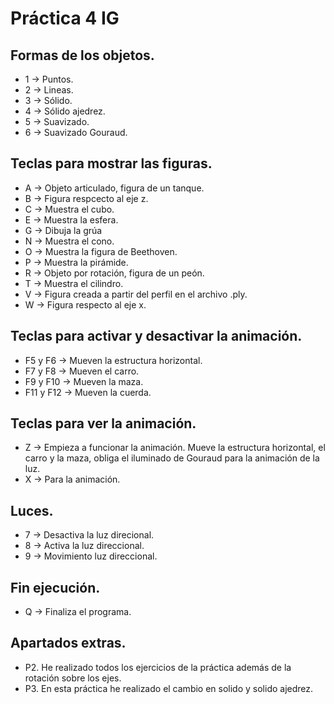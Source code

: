 # Práctica 4 IG


## Formas de los objetos.

- 1 -> Puntos.
- 2 -> Lineas.
- 3 -> Sólido.
- 4 -> Sólido ajedrez.
- 5 -> Suavizado.
- 6 -> Suavizado Gouraud.
## Teclas para mostrar las figuras.
    
- A -> Objeto articulado, figura de un tanque.
- B -> Figura respcecto al eje z.
- C -> Muestra el cubo.
- E -> Muestra la esfera.
- G -> Dibuja la grúa
- N -> Muestra el cono.
- O -> Muestra la figura de Beethoven.
- P -> Muestra la pirámide.
- R -> Objeto por rotación, figura de un peón.
- T -> Muestra el cilindro.
- V -> Figura creada a partir del perfil en el archivo .ply.
- W -> Figura respecto al eje x.
    
## Teclas para activar y desactivar la animación.

- F5 y F6   -> Mueven la estructura horizontal.
- F7 y F8   -> Mueven el carro.
- F9 y F10  -> Mueven la maza.
- F11 y F12 -> Mueven la cuerda.
## Teclas para ver la animación.

- Z -> Empieza a funcionar la animación. Mueve la estructura horizontal, el carro y la maza, obliga el iluminado de Gouraud para la animación de la luz.
- X -> Para la animación.
## Luces.

- 7 -> Desactiva la luz direcional.
- 8 -> Activa la luz direccional.
- 9 -> Movimiento luz direccional.

## Fin ejecución.

- Q -> Finaliza el programa. 
## Apartados extras.

- P2. He realizado todos los ejercicios de la práctica además de la rotación sobre los ejes.
- P3. En esta práctica he realizado el cambio en solido y solido ajedrez. 


  
